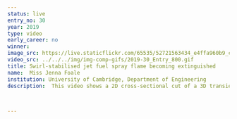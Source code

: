 ```yaml
---
status: live
entry_no: 30
year: 2019
type: video 
early_career: no 
winner:
image_src: https://live.staticflickr.com/65535/52721563434_e4ffa960b9_c_d.jpg
video_src: ../../../img/img-comp-gifs/2019-30_Entry_800.gif
title: Swirl-stabilised jet fuel spray flame becoming extinguished
name:  Miss Jenna Foale
institution: University of Cambridge, Department of Engineering
description:  This video shows a 2D cross-sectional cut of a 3D transient lab-scale kerosene spray flame. The liquid spray droplets, coloured with temperature T (Kelvin), vaporize from the heat of the combustion reaction zone, releasing fuel mass fraction shown as POSF10325. The fuel burns near the swirling atmospheric temperature air shown in black coming from the annulus around the bluff body. The 3D stoichiometric iso-surface of the flame, coloured with OH species mass fraction, is shown dancing above the bluff body. The black spots on the iso-surface show lack of OH, thus lack of chemical reaction, indicating the occurrence of local extinctions along the flame surface. The iso-surface shrinks as the flame nears global extinction. The calculations were performed on Archer using OpenFOAM with the Conditional Moment Closure combustion model.


  
---
```

